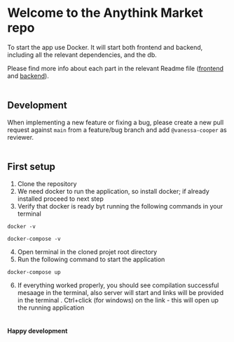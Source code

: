 # Welcome to the Anythink Market repo

To start the app use Docker. It will start both frontend and backend, including all the relevant dependencies, and the db.

Please find more info about each part in the relevant Readme file ([frontend](frontend/readme.md) and [backend](backend/README.md)).
<br>
<br>

## Development

When implementing a new feature or fixing a bug, please create a new pull request against `main` from a feature/bug branch and add `@vanessa-cooper` as reviewer.
<br>
<br>

## First setup

1. Clone the repository
2. We need docker to run the application, so install docker; if already installed proceed to next step
3. Verify that docker is ready byt running the following commands in your terminal

```
docker -v
```

```
docker-compose -v
```

4. Open terminal in the cloned projet root directory
5. Run the following command to start the application

```
docker-compose up
```

6. If everything worked properly, you should see compilation successful mesaage in the terminal, also server will start and links will be provided in the terminal . Ctrl+click (for windows) on the link - this will open up the running application
   <br>
   <br>

#### Happy development
